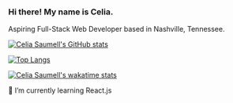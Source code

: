 ### Hi there! My name is Celia.

<!--
**celiasaumell/celiasaumell** is a ✨ _special_ ✨ repository because its `README.md` (this file) appears on your GitHub profile.

Here are some ideas to get you started:

- 🔭 I’m currently working on ...
- 🌱 I’m currently learning ...
- 👯 I’m looking to collaborate on ...
- 🤔 I’m looking for help with ...
- 💬 Ask me about ...
- 📫 How to reach me: ...
- 😄 Pronouns: ...
- ⚡ Fun fact: ...
-->

Aspiring Full-Stack Web Developer based in Nashville, Tennessee.

[![Celia Saumell's GitHub stats](https://github-readme-stats.vercel.app/api?username=celiasaumell&show_icons=true&theme=dracula)](https://github.com/anuraghazra/github-readme-stats)

[![Top Langs](https://github-readme-stats.vercel.app/api/top-langs/?username=celiasaumell&theme=dracula&layout=compact)](https://github.com/anuraghazra/github-readme-stats)

[![Celia Saumell's wakatime stats](https://github-readme-stats.vercel.app/api/wakatime?username=celiasaumell&theme=dracula)](https://github.com/anuraghazra/github-readme-stats)

🌱 I’m currently learning React.js
